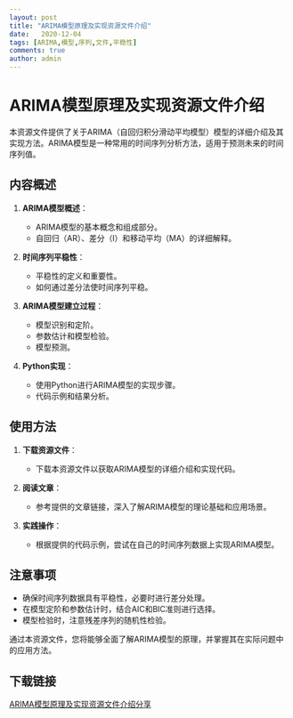 ```yaml
---
layout: post
title: "ARIMA模型原理及实现资源文件介绍"
date:   2020-12-04
tags: [ARIMA,模型,序列,文件,平稳性]
comments: true
author: admin
---
```

# ARIMA模型原理及实现资源文件介绍

本资源文件提供了关于ARIMA（自回归积分滑动平均模型）模型的详细介绍及其实现方法。ARIMA模型是一种常用的时间序列分析方法，适用于预测未来的时间序列值。

## 内容概述

1. **ARIMA模型概述**：
   - ARIMA模型的基本概念和组成部分。
   - 自回归（AR）、差分（I）和移动平均（MA）的详细解释。

2. **时间序列平稳性**：
   - 平稳性的定义和重要性。
   - 如何通过差分法使时间序列平稳。

3. **ARIMA模型建立过程**：
   - 模型识别和定阶。
   - 参数估计和模型检验。
   - 模型预测。

4. **Python实现**：
   - 使用Python进行ARIMA模型的实现步骤。
   - 代码示例和结果分析。

## 使用方法

1. **下载资源文件**：
   - 下载本资源文件以获取ARIMA模型的详细介绍和实现代码。

2. **阅读文章**：
   - 参考提供的文章链接，深入了解ARIMA模型的理论基础和应用场景。

3. **实践操作**：
   - 根据提供的代码示例，尝试在自己的时间序列数据上实现ARIMA模型。

## 注意事项

- 确保时间序列数据具有平稳性，必要时进行差分处理。
- 在模型定阶和参数估计时，结合AIC和BIC准则进行选择。
- 模型检验时，注意残差序列的随机性检验。

通过本资源文件，您将能够全面了解ARIMA模型的原理，并掌握其在实际问题中的应用方法。

## 下载链接

[ARIMA模型原理及实现资源文件介绍分享](https://pan.quark.cn/s/446caeb6a3d3)